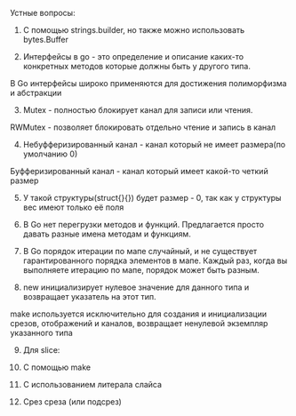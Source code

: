 Устные вопросы:


1) С помощью strings.builder, но также можно использовать bytes.Buffer


2) Интерфейсы в go - это определение и описание каких-то конкретных методов которые должны быть у другого типа. 

В Go интерфейсы широко применяются для достижения полиморфизма и абстракции

3) Mutex - полностью блокирует канал для записи или чтения. 

RWMutex - позволяет блокировать отдельно чтение и запись в канал

4) Небуфферизированный канал - канал который не имеет размера(по умолчанию 0)

Буфферизированный канал - канал который имеет какой-то четкий размер

5) У такой структуры(struct{}{}) будет размер - 0, так как у структуры вес имеют только её поля

6) В Go нет перегрузки методов и функций. Предлагается просто давать разные имена методам и функциям.

7) В Go порядок итерации по мапе случайный, и не существует гарантированного порядка элементов в мапе. Каждый раз, когда вы выполняете итерацию по мапе, порядок может быть разным.

8) new инициализирует нулевое значение для данного типа и возвращает указатель на этот тип. 

make используется исключительно для создания и инициализации срезов, отображений и каналов, возвращает ненулевой экземпляр указанного типа

9) Для slice:

1) С помощью make
2) С использованием литерала слайса
3) Срез среза (или подсрез)



